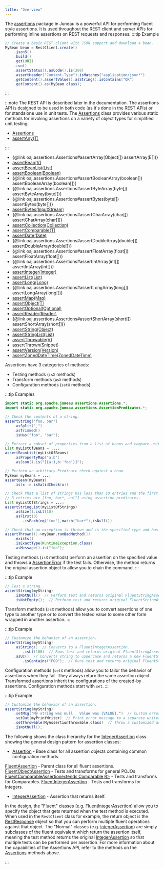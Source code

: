 ```yaml
---
title: "Overview"
---
```


The [assertions](../apidocs/org/apache/juneau/assertions.html) package in Juneau is a powerful API for performing fluent style assertions.
It is used throughout the REST client and server APIs for performing inline assertions on REST requests and responses.
:::tip Example


```java
// Create a basic REST client with JSON support and download a bean.
MyBean bean = RestClient.create()
    .json5()
    .build()
    .get(URI)
    .run()
    .assertStatus().asCode().is(200)
    .assertHeader("Content-Type").isMatches("application/json*")
    .getContent().assertValue().asString().isContains("OK")
    .getContent().as(MyBean.class);
```


:::

:::note
The REST API is described later in the documentation.
The assertions API is designed to be used in both code (as it's done in the REST APIs) or for standalone
use in unit tests.
The [Assertions](../apidocs/org/apache/juneau/assertions/Assertions.html) class provides various static methods for invoking assertions on a variety
of object types for simplified unit testing.
- [Assertions](../apidocs/org/apache/juneau/assertions/Assertions.html)
- [assertAny(T)](../apidocs/org/apache/juneau/assertions/Assertions.html#assertAny(Object))

:::

- \{@link oaj.assertions.Assertions#assertArray(Object[]) assertArray(E[])\}
- [assertBean(V)](../apidocs/org/apache/juneau/assertions/Assertions.html#assertBean(Object))
- [assertBeanList(List)](../apidocs/org/apache/juneau/assertions/Assertions.html#assertBeanList(List))
- [assertBoolean(Boolean)](../apidocs/org/apache/juneau/assertions/Assertions.html#assertBoolean(Boolean))
- \{@link oaj.assertions.Assertions#assertBooleanArray(boolean[]) assertBooleanArray(boolean[])\}
- \{@link oaj.assertions.Assertions#assertByteArray(byte[]) assertByteArray(byte[])\}
- \{@link oaj.assertions.Assertions#assertBytes(byte[]) assertBytes(byte[])\}
- [assertBytes(InputStream)](../apidocs/org/apache/juneau/assertions/Assertions.html#assertBytes(InputStream))
- \{@link oaj.assertions.Assertions#assertCharArray(char[]) assertCharArray(char[])\}
- [assertCollection(Collection)](../apidocs/org/apache/juneau/assertions/Assertions.html#assertCollection(Collection))
- [assertComparable(T)](../apidocs/org/apache/juneau/assertions/Assertions.html#assertComparable(Comparable))
- [assertDate(Date)](../apidocs/org/apache/juneau/assertions/Assertions.html#assertDate(Date))
- \{@link oaj.assertions.Assertions#assertDoubleArray(double[]) assertDoubleArray(double[])\}
- \{@link oaj.assertions.Assertions#assertFloatArray(float[]) assertFloatArray(float[])\}
- \{@link oaj.assertions.Assertions#assertIntArray(int[]) assertIntArray(int[])\}
- [assertInteger(Integer)](../apidocs/org/apache/juneau/assertions/Assertions.html#assertInteger(Integer))
- [assertList(List)](../apidocs/org/apache/juneau/assertions/Assertions.html#assertList(List))
- [assertLong(Long)](../apidocs/org/apache/juneau/assertions/Assertions.html#assertLong(Long))
- \{@link oaj.assertions.Assertions#assertLongArray(long[]) assertLongArray(long[])\}
- [assertMap(Map)](../apidocs/org/apache/juneau/assertions/Assertions.html#assertMap(Map))
- [assertObject(T)](../apidocs/org/apache/juneau/assertions/Assertions.html#assertObject(Object))
- [assertOptional(Optional)](../apidocs/org/apache/juneau/assertions/Assertions.html#assertOptional(Optional))
- [assertReader(Reader)](../apidocs/org/apache/juneau/assertions/Assertions.html#assertReader(Reader))
- \{@link oaj.assertions.Assertions#assertShortArray(short[]) assertShortArray(short[])\}
- [assertString(Object)](../apidocs/org/apache/juneau/assertions/Assertions.html#assertString(Object))
- [assertStringList(List)](../apidocs/org/apache/juneau/assertions/Assertions.html#assertStringList(List))
- [assertThrowable(V)](../apidocs/org/apache/juneau/assertions/Assertions.html#assertThrowable(Throwable))
- [assertThrown(Snippet)](../apidocs/org/apache/juneau/assertions/Assertions.html#assertThrown(Snippet))
- [assertVersion(Version)](../apidocs/org/apache/juneau/assertions/Assertions.html#assertVersion(Version))
- [assertZonedDateTime(ZonedDateTime)](../apidocs/org/apache/juneau/assertions/Assertions.html#assertZonedDateTime(ZonedDateTime))

Assertions have 3 categories of methods:
- Testing methods (`isX` methods)
- Transform methods (`asX` methods)
- Configuration methods (`setX` methods)

:::tip Examples


```java
import static org.apache.juneau.assertions.Assertions.*;
import static org.apache.juneau.assertions.AssertionPredicates.*;

// Check the contents of a string.
assertString("foo, bar")
    .asSplit(",")
    .asTrimmed()
    .isHas("foo", "bar");

// Extract a subset of properties from a list of beans and compare using Simplified JSON.
List myListOfBeans = ...;
assertBeanList(myListOfBeans)
    .asPropertyMap("a,b")
    .asJson().is("[{a:1,b:'foo'}]");

// Perform an arbitrary Predicate check against a bean.
MyBean myBeans = ...;
assertBean(myBeans)
    .is(x -> isValidCheck(x))

// Check that a list of strings has less than 10 entries and the first
// 3 entries are [foo, bar*, null] using assertion predicates.
List myListOfStrings = ...;
assertStringList(myListOfStrings)
    .asSize().isLt(10)
    .asFirst(3)
        .isEach(eq("foo"),match("bar*"),isNull())

// Check that an exception is thrown and is the specified type and has the specified message.
assertThrown(()->myBean.runBadMethod())
    .exists()
    .isExactType(RuntimeException.class)
    .asMessage().is("foo");
```


Testing methods (`isX` methods) perform an assertion on the specified value and throws a [AssertionError](../apidocs/java/lang/AssertionError.html) if
the test fails.  Otherwise, the method returns the original assertion object to allow you to chain the command.
:::

:::tip Example


```java
// Test a string.
assertString(myString)
    .isNotNull()  // Perform test and returns original FluentStringAssertion.
    .isNotEmpty();  // Perform test and returns original FluentStringAssertion.
```


Transform methods (`asX` methods) allow you to convert assertions of one type to another type or to convert the tested value to
some other form wrapped in another assertion.
:::

:::tip Example


```java
// Customize the behavior of an assertion.
assertString(myString)
    .asString()  // Converts to a FluentIntegerAssertion.
        .isLt(100)  // Runs test and returns original FluentStringAssertion.
    .asUc()  // Converts string to uppercase and returns a new FluentStringAssertion.
        .isContains("FOO");  // Runs test and returns original FluentStringAssertion.
```


Configuration methods (`setX` methods) allow you to tailor the behavior of assertions when they fail.  They always return the same assertion object.
Transformed assertions inherit the configurations of the created-by assertions.  Configuration methods start with `set`.
:::

:::tip Example


```java
// Customize the behavior of an assertion.
assertString(myString)
    .setMsg("My string was null.  Value was {VALUE}.")  // Custom error message when error occurs.
    .setOut(myPrintWriter)  // Print error message to a separate writer.
    .setThrowable(MyAssertionThrowable.class)  // Throw a customized assertion exception.
    .isNotNull();
```


The following shows the class hierarchy for the [IntegerAssertion](../apidocs/org/apache/juneau/assertions/IntegerAssertion.html) class showing the general
design pattern for assertion classes:
- [Assertion](../apidocs/org/apache/juneau/assertions/Assertion.html) - Base class for all assertion objects containing common configuration methods.

[FluentAssertion](../apidocs/org/apache/juneau/assertions/FluentAssertion.html) - Parent class for all fluent assertions.
[FluentObjectAssertion](../apidocs/org/apache/juneau/assertions/FluentObjectAssertion.html) - Tests and transforms for general POJOs.
[FluentComparableAssertionextends Comparable,R>](../apidocs/org/apache/juneau/assertions/FluentComparableAssertion.html) - Tests and transforms for Comparables.
[FluentIntegerAssertion](../apidocs/org/apache/juneau/assertions/FluentIntegerAssertion.html) - Tests and transforms for Integers.
- [IntegerAssertion](../apidocs/org/apache/juneau/assertions/IntegerAssertion.html) - Assertion that returns itself.

In the design, the "Fluent" classes (e.g. [FluentIntegerAssertion](../apidocs/org/apache/juneau/assertions/FluentIntegerAssertion.html)) allow you to specify the object
that gets returned when the test method is executed.  When used in the `RestClient` class for example, the return
object is the [RestResponse](../apidocs/org/apache/juneau/rest/client/RestResponse.html) object so that you can perform multiple fluent operations against that object.
The "Normal" classes (e.g. [IntegerAssertion](../apidocs/org/apache/juneau/assertions/IntegerAssertion.html)) are simply subclasses of the fluent equivalent
which return the assertion itself, meaning the test method returns the original [IntegerAssertion](../apidocs/org/apache/juneau/assertions/IntegerAssertion.html)
so that multiple tests can be performed per assertion.
For more information about the capabilities of the Assertions API, refer to the methods on the [Assertions](../apidocs/org/apache/juneau/assertions/Assertions.html) methods
above.

:::
